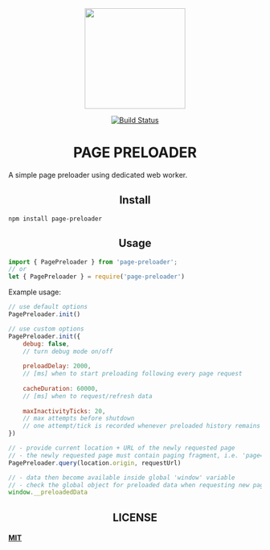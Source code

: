 <div align="center">
  <img width="200" src="https://i.l.hypercdn.sk/cz/data/98/logo.png">
  
  [![Build Status](https://travis-ci.com/davidgithub1980/page-preloader.png?branch=master)](https://travis-ci.com/davidgithub1980/page-preloader)
  
  <h1>PAGE PRELOADER</h1>
</div>

A simple page preloader using dedicated web worker.

<h2 align="center">Install</h2>

```
npm install page-preloader
```

<h2 align="center">Usage</h2>

``` javascript
import { PagePreloader } from 'page-preloader';
// or
let { PagePreloader } = require('page-preloader')
```

Example usage:

``` javascript
// use default options
PagePreloader.init()

// use custom options
PagePreloader.init({
    debug: false, 
    // turn debug mode on/off
    
    preloadDelay: 2000, 
    // [ms] when to start preloading following every page request
    
    cacheDuration: 60000,
    // [ms] when to request/refresh data
    
    maxInactivityTicks: 20, 
    // max attempts before shutdown
    // one attempt/tick is recorded whenever preloaded history remains unchanged
})

// - provide current location + URL of the newly requested page
// - the newly requested page must contain paging fragment, i.e. 'page=5'
PagePreloader.query(location.origin, requestUrl)

// - data then become available inside global 'window' variable
// - check the global object for preloaded data when requesting new page
window.__preloadedData
```


<h2 align="center">LICENSE</h2>

#### [MIT](./LICENSE)
